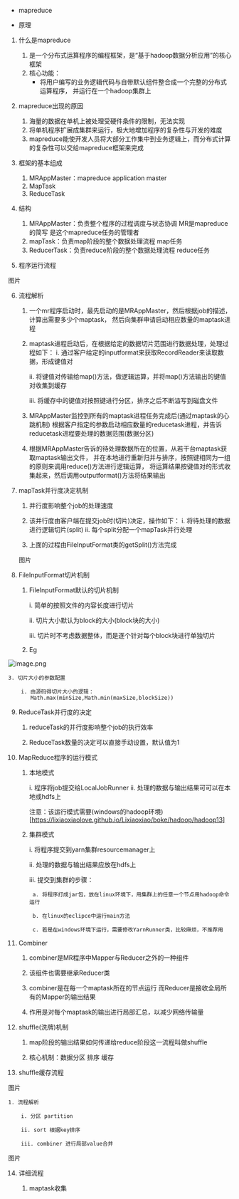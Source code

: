 * mapreduce

* 原理

1. 什么是mapreduce
	1. 是一个分布式运算程序的编程框架，是“基于hadoop数据分析应用”的核心框架
	2. 核心功能：
		* 将用户编写的业务逻辑代码与自带默认组件整合成一个完整的分布式运算程序，
		  并运行在一个hadoop集群上
		  
2. mapreduce出现的原因
	1. 海量的数据在单机上被处理受硬件条件的限制，无法实现
	2. 将单机程序扩展成集群来运行，极大地增加程序的复杂性与开发的难度
	3. mapreduce能使开发人员将大部分工作集中到业务逻辑上，而分布式计算
	   的复杂性可以交给mapreduce框架来完成
	   
3. 框架的基本组成
	1. MRAppMaster：mapreduce  application  master
	2. MapTask
	3. ReduceTask

4. 结构
	1. MRAppMaster：负责整个程序的过程调度与状态协调
					MR是mapreduce的简写
					是这个mapreduce任务的管理者
	2. mapTask：负责map阶段的整个数据处理流程
				map任务
	3. ReducerTask：负责reduce阶段的整个数据处理流程
	                reduce任务
5. 程序运行流程

图片

6. 流程解析
	1. 一个mr程序启动时，最先启动的是MRAppMaster，然后根据job的描述，计算出需要多少个maptask，
	   然后向集群申请启动相应数量的maptask进程
	
	2. maptask进程启动后，在根据给定的数据切片范围进行数据处理，处理过程如下：
		i. 通过客户给定的inputformat来获取RecordReader来读取数据，形成键值对
		
		ii. 将键值对传输给map()方法，做逻辑运算，并将map()方法输出的键值对收集到缓存
		
		iii. 将缓存中的键值对按照键进行分区，排序之后不断溢写到磁盘文件
		
	3. MRAppMaster监控到所有的maptask进程任务完成后(通过maptask的心跳机制)
	   根据客户指定的参数启动相应数量的reducetask进程，并告诉reducetask进程要处理的数据范围(数据分区)
	
	4. 根据MRAppMaster告诉的待处理数据所在的位置，从若干台maptask获取maptask输出文件，
	   并在本地进行重新归并与排序，按照键相同为一组的原则来调用reduce()方法进行逻辑运算，
	   将运算结果按键值对的形式收集起来，然后调用outputformat()方法将结果输出
	   
7. mapTask并行度决定机制

	1. 并行度影响整个job的处理速度
	
	2. 该并行度由客户端在提交job时(切片)决定，操作如下：
		i. 将待处理的数据进行逻辑切片(split)
		ii. 每个split分配一个mapTask并行处理
		
	3. 上面的过程由FileInputFormat类的getSplit()方法完成
	
	图片
	
8. FileInputFormat切片机制

	1. FileInputFormat默认的切片机制
	
		i. 简单的按照文件的内容长度进行切片
		
		ii. 切片大小默认为block的大小(block块的大小)
		
		iii. 切片时不考虑数据整体，而是逐个针对每个block块进行单独切片
	
	2. Eg
	
![image.png](https://upload-images.jianshu.io/upload_images/14863832-221b4d61d2e73c08.png?imageMogr2/auto-orient/strip%7CimageView2/2/w/1240)

	3. 切片大小的参数配置
		
		i. 由源码得切片大小的逻辑：
		   Math.max(minSize,Math.min(maxSize,blockSize))
		   
9. ReduceTask并行度的决定

	1. reduceTask的并行度影响整个job的执行效率
	
	2. ReduceTask数量的决定可以直接手动设置，默认值为1
	
10. MapReduce程序的运行模式

	1. 本地模式
	
		i. 程序将job提交给LocalJobRunner
		ii. 处理的数据与输出结果可可以在本地或hdfs上
		
		注意：该运行模式需要(windows的hadoop环境)[https://lixiaoxiaolove.github.io/Lixiaoxiao/boke/hadoop/hadoop13]
		
	2. 集群模式
	
		i. 将程序提交到yarn集群resourcemanager上
		
		ii. 处理的数据与输出结果应放在hdfs上
		
		iii. 提交到集群的步骤：
			
			a. 将程序打成jar包，放在linux环境下，用集群上的任意一个节点用hadoop命令运行
			
			b. 在linux的eclipce中运行main方法
			
			c. 若是在windows环境下运行，需要修改YarnRunner类，比较麻烦，不推荐用
		
11. Combiner

	1. combiner是MR程序中Mapper与Reducer之外的一种组件
	
	2. 该组件也需要继承Reducer类
	
	3. combiner是在每一个maptask所在的节点运行
	   而Reducer是接收全局所有的Mapper的输出结果
	   
	4. 作用是对每个maptask的输出进行局部汇总，以减少网络传输量
			
12. shuffle(洗牌)机制

	1. map阶段的输出结果如何传递给reduce阶段这一流程叫做shuffle
	
	2. 核心机制：数据分区  排序  缓存
	
13. shuffle缓存流程

图片

	1. 流程解析
		
		i. 分区 partition
		
		ii. sort 根据key排序
		
		iii. combiner 进行局部value合并
	
图片
	
14. 详细流程

	1. maptask收集
			
			
			
			
			
			
	
	
	
	
	
	
	
	
	
	
	
	
	
	
	
	
	
	
	
	
	
	
	
	
	
	